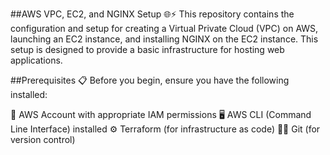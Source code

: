 ##AWS VPC, EC2, and NGINX Setup 🌐⚡
This repository contains the configuration and setup for creating a Virtual Private Cloud (VPC) on AWS, launching an EC2 instance, and installing NGINX on the EC2 instance. This setup is designed to provide a basic infrastructure for hosting web applications.

##Prerequisites 📋
Before you begin, ensure you have the following installed:

🌟 AWS Account with appropriate IAM permissions
🖥️ AWS CLI (Command Line Interface) installed
⚙️ Terraform (for infrastructure as code)
🧑‍💻 Git (for version control)

